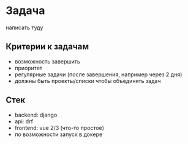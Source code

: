 # Задача

написать туду

## Критерии к задачам

- возможность завершить
- приоритет
- регулярные задачи (после завершения, например через 2 дня)
- должны быть проекты/списки чтобы объединять задач

## Стек

- backend: django
- api: drf
- frontend: vue 2/3 (что-то простое)
- по возможности запуск в докере

